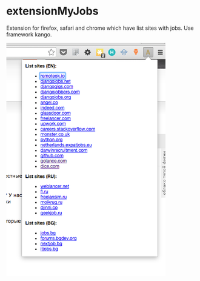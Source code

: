 # extensionMyJobs
Extension for firefox, safari and chrome which have list sites with jobs. Use framework kango.

![alt tag](https://github.com/null-none/extensionMyJobs/blob/master/images/screenshot.png)
